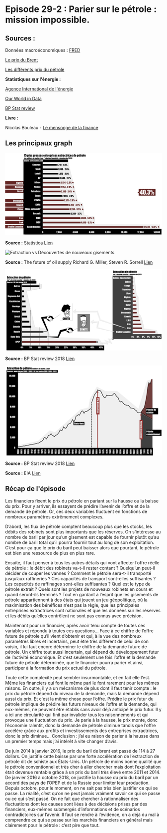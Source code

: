 # Episode 29-2 : Parier sur le pétrole : mission impossible.


## Sources :

Données macroéconomiques : [FRED](https://fred.stlouisfed.org/)

[Le prix du Brent](https://fred.stlouisfed.org/series/DCOILBRENTEU)

[Les différents prix du pétrole](https://oilprice.com/oil-price-charts#prices)

**Statistiques sur l'énergie :**

[Agence International de l'énergie](https://www.eia.gov/)

[Our World in Data](https://ourworldindata.org/)

[BP Stat review](https://www.bp.com/en/global/corporate/energy-economics/statistical-review-of-world-energy.html)

**Livre :** 

Nicolas Bouleau - [Le mensonge de la finance](https://www.amazon.fr/mensonge-finance-math%C3%A9matiques-signal-prix-plan%C3%A8te/dp/2708245554)


## Les principaux graph

![Principales compagnies pétrolières - 2016](./images/Episode29_02_Top15_Oil_Companies.png "Principales compagnies pétrolières - 2016")

**Source :** Statistica [Lien](https://www.statista.com/statistics/280705/leading-oil-companies-worldwide-based-on-daily-oil-production-2012/)

![Extraction vs Découvertes de nouveaux gisements](./images/Episode29_02_Extractions_vs_Découvertes.png "Extraction vs Découvertes de nouveaux gisements")

**Source :** The future of oil supply Richard G. Miller, Steven R. Sorrell [Lien](https://royalsocietypublishing.org/doi/full/10.1098/rsta.2013.0179)


![Extractions de pétrole par pays - 2017](./images/Episode29_02_ExtractionMONDE.png "Extractions de pétrole par pays - 2017")

**Source :** BP Stat review 2018 [Lien](https://www.bp.com/en/global/corporate/energy-economics/statistical-review-of-world-energy.html)



![Extraction de pétrole aux Etats-Unis](./images/Episode29_02_Extraction_USA.png "Extraction de pétrole aux Etats-Unis")

**Source :** BP Stat review 2018 [Lien](https://www.bp.com/en/global/corporate/energy-economics/statistical-review-of-world-energy.html)

**Source :** EIA [Lien](https://www.eia.gov/dnav/pet/hist/LeafHandler.ashx?n=pet&s=mcrfpus2&f=a)



## Récap de l'épisode

Les financiers fixent le prix du pétrole en pariant sur la hausse ou la baisse du prix. Pour y arriver, ils essayent de prédire l’avenir de l’offre et de la demande de pétrole. Or, ces deux variables fluctuent en fonctions de nombreux paramètres extrêmement complexes.


D’abord, les flux de pétrole comptent beaucoup plus que les stocks, les débits des robinets sont plus importants que les réserves. On s’intéresse au nombre de baril par jour qu’un gisement est capable de fournir plutôt qu’au nombre de baril total qu’il pourra fournir tout au long de son exploitation. C’est pour ça que le prix du baril peut baisser alors que pourtant, le pétrole est bien une ressource de plus en plus rare.


Ensuite, il faut penser à tous les autres détails qui vont affecter l’offre réelle de pétrole : le débit des robinets va-t-il rester contant ? Quelqu’un peut-il décider de couper les vannes ? Comment le pétrole sera-t-il transporté jusqu’aux raffineries ? Ces capacités de transport sont-elles suffisantes ? Les capacités de raffinages sont-elles suffisantes ? Quel est le type de pétrole extrait ? Quels sont les projets de nouveaux robinets en cours et quand seront-ils terminés ? Tout en gardant à l’esprit que les gisements de pétrole appartiennent à des états qui jouent un jeu géopolitique, où la maximisation des bénéfices n’est pas la règle, que les principales entreprises extractrices sont nationales et que les données sur les réserves et les débits qu’elles contrôlent ne sont pas connus avec précision.


Maintenant pour un financier, après avoir tenu compte de toutes ces variables et répondu à toutes ces questions… Face à ce chiffre de l’offre future de pétrole qu’il vient d’obtenir et qui, à la vue des nombreux paramètres libres et incertains, peut être très différent de celui de son voisin, il lui faut encore déterminer le chiffre de la demande future de pétrole. Un chiffre tout aussi incertain, qui dépend du développement futur de l’activité économique. Et c’est seulement une fois l’offre et la demande future de pétrole déterminée, que le financier pourra parier et ainsi, participer à la formation du prix actuel du pétrole.


Toute cette complexité peut sembler insurmontable, et en fait elle l’est. Même les financiers qui font le même pari le font rarement pour les mêmes raisons. En outre, il y a un mécanisme de plus dont il faut tenir compte : le prix du pétrole dépend du niveau de la demande, mais la demande dépend aussi du prix. Et c'est la même chose pour l’offre. Prédire le prix futur du pétrole implique de prédire les futurs niveaux de l’offre et la demande, qui eux-mêmes, ne peuvent être établis sans avoir déjà anticipé le prix futur. Il y a ici une circularité qui finit par invalider tous les raisonnements et qui provoque une fluctuation du prix. Je parie à la hausse, le prix monte, donc l’économie ralentit, donc la demande de pétrole diminue tandis que l’offre accélère grâce aux profits et investissements des entreprises extractrices, donc le prix diminue… Conclusion : j’ai eu raison de parier à la hausse dans un premier temps mais j’ai intérêt à vite changer d’avis.


De juin 2014 à janvier 2016, le prix du baril de brent est passé de 114 à 27 dollars. On justifie cette baisse par une forte accélération de l’extraction de pétrole dit de schiste aux États-Unis. Un pétrole de moins bonne qualité que le pétrole conventionnel et très cher à aller chercher mais dont l’exploitation était devenue rentable grâce à un prix du baril très élevé entre 2011 et 2014. De janvier 2016 à octobre 2018, on justifie la hausse du prix du baril par un accord des pays de l’OPEP et de la Russie pour limiter leur production. Depuis octobre, pour le moment, on ne sait pas très bien justifier ce qui se passe. La réalité, c’est qu’on ne peut jamais vraiment savoir ce qui se passe ou ce qui s’est passé. On ne fait que chercher à rationnaliser des fluctuations dont les causes sont liées à des décisions prises par des financiers, eux-mêmes submergés d’informations et de scénarios contradictoires sur l’avenir. Il faut se rendre à l’évidence, on a déjà du mal à comprendre ce qui se passe sur les marchés financiers en général mais clairement pour le pétrole : c’est pire que tout.
